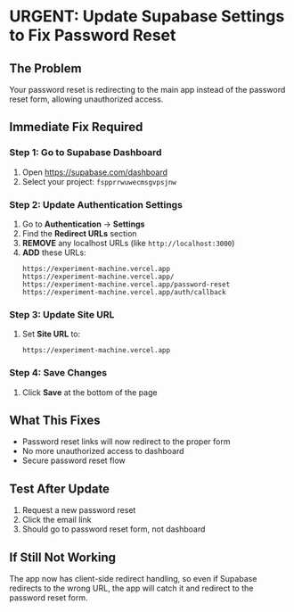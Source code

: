 # URGENT: Update Supabase Settings to Fix Password Reset

## The Problem
Your password reset is redirecting to the main app instead of the password reset form, allowing unauthorized access.

## Immediate Fix Required

### Step 1: Go to Supabase Dashboard
1. Open https://supabase.com/dashboard
2. Select your project: `fspprrwuwecmsgvpsjnw`

### Step 2: Update Authentication Settings
1. Go to **Authentication** → **Settings**
2. Find the **Redirect URLs** section
3. **REMOVE** any localhost URLs (like `http://localhost:3000`)
4. **ADD** these URLs:
   ```
   https://experiment-machine.vercel.app
   https://experiment-machine.vercel.app/
   https://experiment-machine.vercel.app/password-reset
   https://experiment-machine.vercel.app/auth/callback
   ```

### Step 3: Update Site URL
1. Set **Site URL** to:
   ```
   https://experiment-machine.vercel.app
   ```

### Step 4: Save Changes
1. Click **Save** at the bottom of the page

## What This Fixes
- Password reset links will now redirect to the proper form
- No more unauthorized access to dashboard
- Secure password reset flow

## Test After Update
1. Request a new password reset
2. Click the email link
3. Should go to password reset form, not dashboard

## If Still Not Working
The app now has client-side redirect handling, so even if Supabase redirects to the wrong URL, the app will catch it and redirect to the password reset form. 